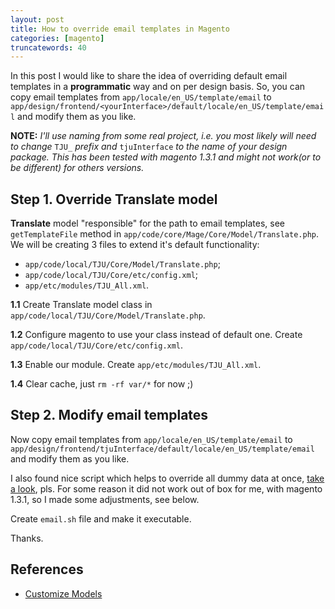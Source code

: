 ```yaml
---
layout: post
title: How to override email templates in Magento
categories: [magento]
truncatewords: 40
---
```


In this post I would like to share the idea of overriding default email templates in  a **programmatic** way and on per design basis. So, you can copy email templates from `app/locale/en_US/template/email` to `app/design/frontend/<yourInterface>/default/locale/en_US/template/email` and modify them as you like.

**NOTE:** _I'll use naming from some real project, i.e. you most likely will need to change_ `TJU_` _prefix and_ `tjuInterface` _to the name of your design package._ _This has been tested with magento 1.3.1 and might not work(or to be different) for others versions._

## Step 1. Override Translate model

**Translate** model "responsible" for the path to email templates, see `getTemplateFile` method in `app/code/core/Mage/Core/Model/Translate.php`. We will be creating 3 files to extend it's default functionality:

 * `app/code/local/TJU/Core/Model/Translate.php`;
 * `app/code/local/TJU/Core/etc/config.xml`;
 * `app/etc/modules/TJU_All.xml`.

**1.1** Create Translate model class in `app/code/local/TJU/Core/Model/Translate.php`.

<script src="http://gist.github.com/369205.js">
</script>

**1.2** Configure magento to use your class instead of default one. Create `app/code/local/TJU/Core/etc/config.xml`.

<script src="http://gist.github.com/369206.js">
</script>

**1.3** Enable our module. Create `app/etc/modules/TJU_All.xml`.

<script src="http://gist.github.com/369208.js">
</script>

**1.4** Clear cache, just `rm -rf var/*` for now ;)

## Step 2. Modify email templates

Now copy email templates from `app/locale/en_US/template/email` to `app/design/frontend/tjuInterface/default/locale/en_US/template/email` and modify them as you like.

I also found nice script which helps to override all dummy data at once, [take a look](http://www.bearsols.com/how-to-change-the-magento-email-templates-a103.html), pls. For some reason it did not work out of box for me, with magento 1.3.1, so I made some adjustments, see below.

Create `email.sh` file and make it executable.

<script src="http://gist.github.com/369209.js">
</script>

Thanks.

## References

 * [Customize Models](http://www.magentocommerce.com/wiki/how-to/customize_part_of_configuration#models)

